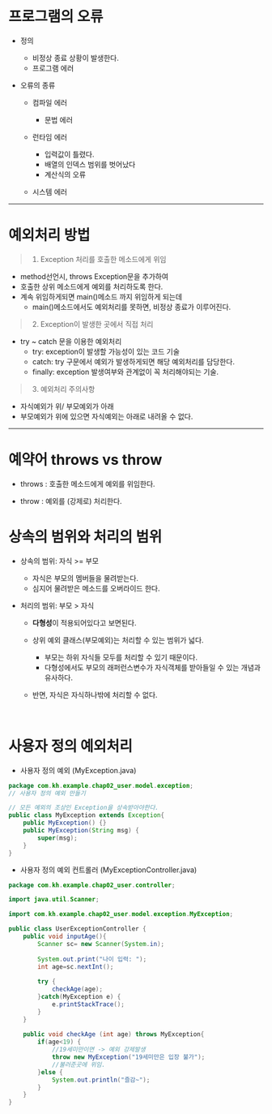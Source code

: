 # 프로그램의 오류

- 정의
  - 비정상 종료 상황이 발생한다.
  - 프로그램 에러

- 오류의 종류
  - 컴파일 에러
    - 문법 에러

  - 런타임 에러
    - 입력값이 틀렸다.
    - 배열의 인덱스 범위를 벗어났다
    - 계산식의 오류

  - 시스템 에러

<HR>

# 예외처리 방법

> 1. Exception 처리를 호출한 메소드에게 위임
  - method선언시, throws Exception문을 추가하여
  - 호출한 상위 메소드에게 예외를 처리하도록 한다.
  - 계속 위임하게되면 main()메소드 까지 위임하게 되는데
    - main()메소드에서도 예외처리를 못하면, 비정상 종료가 이루어진다.

> 2. Exception이 발생한 곳에서 직접 처리
  - try ~ catch 문을 이용한 예외처리
    - try: exception이 발생할 가능성이 있는 코드 기술
    - catch: try 구문에서 예외가 발생하게되면 해당 예외처리를 담당한다.
    - finally: exception 발생여부와 관계없이 꼭 처리해야되는 기술.


> 3. 예외처리 주의사항
- 자식예외가 위/ 부모예외가 아래
- 부모예외가 위에 있으면 자식예외는 아래로 내려올 수 없다.


<hr>

# 예약어 throws vs throw
- throws
  : 호출한 메소드에게 예외를 위임한다.

- throw
  : 예외를 (강제로) 처리한다.


# 상속의 범위와 처리의 범위
  - 상속의 범위: 자식 >= 부모
    - 자식은 부모의 멤버들을 물려받는다.
    - 심지어 물려받은 메소드를 오버라이드 한다.

  - 처리의 범위: 부모 > 자식
    - <strong>다형성</strong>이 적용되어있다고 보면된다.
    - 상위 예외 클래스(부모예외)는 처리할 수 있는 범위가 넓다.
      - 부모는 하위 자식들 모두를 처리할 수 있기 때문이다.
      - 다형성에서도 부모의 래퍼런스변수가 자식객체를 받아들일 수 있는 개념과 유사하다.

    - 반면, 자식은 자식하나밖에 처리할 수 없다.


<br>


# 사용자 정의 예외처리

- 사용자 정의 예외 (MyException.java)

```java
package com.kh.example.chap02_user.model.exception;
// 사용자 정의 예외 만들기

// 모든 예외의 조상인 Exception을 상속받아야한다.
public class MyException extends Exception{
	public MyException() {}
	public MyException(String msg) {
		super(msg);
	}
}

```


- 사용자 정의 예외 컨트롤러 (MyExceptionController.java)

```java
package com.kh.example.chap02_user.controller;

import java.util.Scanner;

import com.kh.example.chap02_user.model.exception.MyException;

public class UserExceptionController {
	public void inputAge(){
		Scanner sc= new Scanner(System.in);
	
		System.out.print("나이 입력: ");
		int age=sc.nextInt();
		
		try {
			checkAge(age);
		}catch(MyException e) {
			e.printStackTrace();
		}
	}
	
	public void checkAge (int age) throws MyException{
		if(age<19) {
			//19세미만이면 -> 예외 강제발생
			throw new MyException("19세미만은 입장 불가");
			//불러준곳에 위임.
		}else {
			System.out.println("즐감~");
		}
	}
}

```
